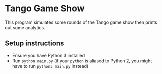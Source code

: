 # Tango Game Show

This program simulates some rounds of the Tango game show then prints out some analytics.

## Setup instructions

-   Ensure you have Python 3 installed
-   Run `python main.py` (if your `python` is aliased to Python 2, you might have to run `python3 main.py` instead)
